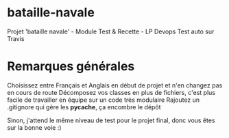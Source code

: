 # bataille-navale

Projet 'bataille navale' - Module Test & Recette - LP Devops
Test auto sur Travis

# Remarques générales
Choisissez entre Français et Anglais en début de projet et n'en changez pas en cours de route
Décomposez vos classes en plus de fichiers, c'est plus facile de travailler en équipe sur un code très modulaire
Rajoutez un .gitignore qui gère les __pycache__, ça encombre le dépôt

Sinon, j'attend le même niveau de test pour le projet final, donc vous êtes sur la bonne voie :)